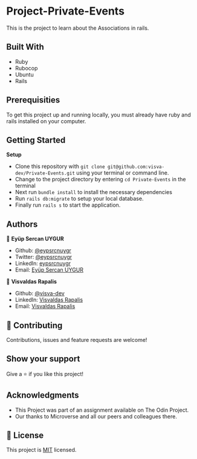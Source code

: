 # Project-Private-Events

This is the project to learn about the Associations in rails.

## Built With

-   Ruby
-   Rubocop
-   Ubuntu
-   Rails

## Prerequisities

To get this project up and running locally, you must already have ruby and rails installed on your computer.

## Getting Started

**Setup**

- Clone this repository with ```git clone git@github.com:visva-dev/Private-Events.git``` using your terminal or command line.<br>
- Change to the project directory by entering ```cd Private-Events``` in the terminal<br>
- Next run ```bundle install``` to install the necessary dependencies<br>
- Run ```rails db:migrate``` to setup your local database.<br>
- Finally run ```rails s``` to start the application.<br>

## Authors

👤 **Eyüp Sercan UYGUR**

-   Github: [@eypsrcnuygr](https://github.com/eypsrcnuygr)
-   Twitter: [@eypsrcnuygr](https://twitter.com/eypsrcnuygr)
-   LinkedIn: [eypsrcnuygr](https://www.linkedin.com/in/eypsrcnuygr/)
-   Email: [Eyüp Sercan UYGUR](sercanuygur@gmail.com)

👤 **Visvaldas Rapalis**

-   Github: [@visva-dev](https://github.com/visva-dev)
-   LinkedIn: [Visvaldas Rapalis](https://www.linkedin.com/in/visvaldas-rapalis/)
-   Email: [Visvaldas Rapalis](visva.rapalis@gmail.com)

## 🤝 Contributing

Contributions, issues and feature requests are welcome!

## Show your support

Give a ⭐️ if you like this project!

## Acknowledgments

-   This Project was part of an assignment available on The Odin Project.
-   Our thanks to Microverse and all our peers and colleagues there.

## 📝 License

This project is [MIT](lic.url) licensed.
